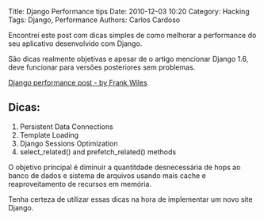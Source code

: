 Title: Django Performance tips
Date: 2010-12-03 10:20
Category: Hacking
Tags: Django, Performance
Authors: Carlos Cardoso

Encontrei este post com dicas simples de como melhorar a performance do seu
aplicativo desenvolvido com Django.

São dicas realmente objetivas e apesar de o artigo mencionar Django 1.6,
deve funcionar para versões posteriores sem problemas.

[Django performance post - by Frank Wiles](http://www.revsys.com/blog/2015/may/06/django-performance-simple-things/)

Dicas:
------

1. Persistent Data Connections
2. Template Loading
3. Django Sessions Optimization
4. select_related() and prefetch_related() methods

O objetivo principal é diminuir a quantitdade desnecessária de hops ao banco de
dados e sistema de arquivos usando mais cache e reaproveitamento de recursos em
memória.

Tenha certeza de utilizar essas dicas na hora de implementar um novo site
Django.
